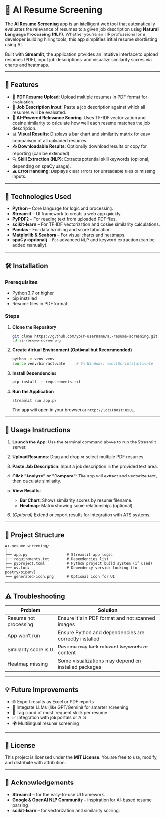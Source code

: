 # 📄 AI Resume Screening

The **AI Resume Screening** app is an intelligent web tool that automatically evaluates the relevance of resumes to a given job description using **Natural Language Processing (NLP)**. Whether you're an HR professional or a developer building hiring tools, this app simplifies initial resume shortlisting using AI.

Built with **Streamlit**, the application provides an intuitive interface to upload resumes (PDF), input job descriptions, and visualize similarity scores via charts and heatmaps.

---

## 🚀 Features

* 📄 **PDF Resume Upload**: Upload multiple resumes in PDF format for evaluation.
* 📝 **Job Description Input**: Paste a job description against which all resumes will be evaluated.
* 🤖 **AI-Powered Relevance Scoring**: Uses TF-IDF vectorization and cosine similarity to calculate how well each resume matches the job description.
* 📊 **Visual Results**: Displays a bar chart and similarity matrix for easy comparison of all uploaded resumes.
* 📥 **Downloadable Results**: Optionally download results or copy for reporting (can be extended).
* 🔍 **Skill Extraction (NLP)**: Extracts potential skill keywords (optional, depending on spaCy usage).
* ⚠️ **Error Handling**: Displays clear errors for unreadable files or missing inputs.

---

## 🧠 Technologies Used

* **Python** – Core language for logic and processing.
* **Streamlit** – UI framework to create a web app quickly.
* **PyPDF2** – For reading text from uploaded PDF files.
* **scikit-learn** – For TF-IDF vectorization and cosine similarity calculations.
* **Pandas** – For data handling and score tabulation.
* **Matplotlib & Seaborn** – For visual charts and heatmaps.
* **spaCy (optional)** – For advanced NLP and keyword extraction (can be added manually).

---

## 🛠 Installation

### Prerequisites

* Python 3.7 or higher
* pip installed
* Resume files in PDF format

### Steps

1. **Clone the Repository**

   ```bash
   git clone https://github.com/your-username/ai-resume-screening.git
   cd ai-resume-screening
   ```

2. **Create Virtual Environment (Optional but Recommended)**

   ```bash
   python -m venv venv
   source venv/bin/activate     # On Windows: venv\Scripts\activate
   ```

3. **Install Dependencies**

   ```bash
   pip install -r requirements.txt
   ```

4. **Run the Application**

   ```bash
   streamlit run app.py
   ```

   The app will open in your browser at `http://localhost:8501`.

---

## 🎯 Usage Instructions

1. **Launch the App**: Use the terminal command above to run the Streamlit server.
2. **Upload Resumes**: Drag and drop or select multiple PDF resumes.
3. **Paste Job Description**: Input a job description in the provided text area.
4. **Click "Analyze" or "Compare"**: The app will extract and vectorize text, then calculate similarity.
5. **View Results**:

   * **Bar Chart**: Shows similarity scores by resume filename.
   * **Heatmap**: Matrix showing score relationships (optional).
6. *(Optional)* Extend or export results for integration with ATS systems.

---

## 📁 Project Structure

```
AI-Resume-Screening/
│
├── app.py                  # Streamlit app logic
├── requirements.txt        # Dependencies list
├── pyproject.toml          # Python project build system (if used)
├── uv.lock                 # Dependency version locking (for poetry/pipenv)
└── generated-icon.png      # Optional icon for UI
```

---

## ⚠️ Troubleshooting

| Problem               | Solution                                               |
| --------------------- | ------------------------------------------------------ |
| Resume not processing | Ensure it's in PDF format and not scanned images       |
| App won’t run         | Ensure Python and dependencies are correctly installed |
| Similarity score is 0 | Resume may lack relevant keywords or content           |
| Heatmap missing       | Some visualizations may depend on installed packages   |

---

## 💡 Future Improvements

* 🌐 Export results as Excel or PDF reports
* 🧠 Integrate LLMs (like GPT/Gemini) for smarter screening
* 🎨 Tag cloud of most frequent skills per resume
* ✅ Integration with job portals or ATS
* 🌍 Multilingual resume screening

---

## 📝 License

This project is licensed under the **MIT License**.
You are free to use, modify, and distribute with attribution.

---

## 🙏 Acknowledgements

* **Streamlit** – for the easy-to-use UI framework.
* **Google & OpenAI NLP Community** – inspiration for AI-based resume parsing.
* **scikit-learn** – for vectorization and similarity scoring.

